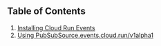 ## Table of Contents

1. [Installing Cloud Run Events](./docs/install/README.md)
1. [Using PubSubSource.events.cloud.run/v1alpha1](./docs/pubsubsource/README.md)
